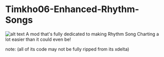 # Timkho06-Enhanced-Rhythm-Songs
![alt text](https://images.gamebanana.com/img/ss/mods/68650bcccd61b.jpg)
A mod that's fully dedicated to making Rhythm Song Charting a lot easier than it could even be!


note:
(all of its code may not be fully ripped from its xdelta)
